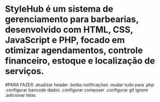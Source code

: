﻿# StyleHub é um sistema de gerenciamento para barbearias, desenvolvido com HTML, CSS, JavaScript e PHP, focado em otimizar agendamentos, controle financeiro, estoque e localização de serviços.

#PARA FAZER
.atualizar header
.botão notificações
.mudar tudo para .php
.configurar bancode dados
.configurar composer
.configurar git ignore
.adicionar telas


